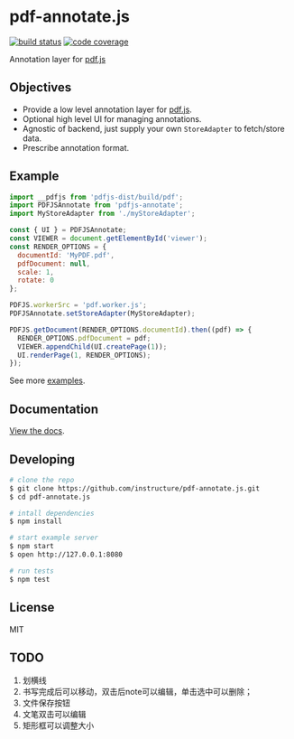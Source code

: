 # pdf-annotate.js

[![build status](https://img.shields.io/travis/instructure/pdf-annotate.js.svg?style=flat-square)](https://travis-ci.org/instructure/pdf-annotate.js)
[![code coverage](https://img.shields.io/coveralls/instructure/pdf-annotate.js.svg?style=flat-square)](https://coveralls.io/r/instructure/pdf-annotate.js)

Annotation layer for [pdf.js](https://github.com/mozilla/pdf.js)

## Objectives

- Provide a low level annotation layer for [pdf.js](https://github.com/mozilla/pdf.js).
- Optional high level UI for managing annotations.
- Agnostic of backend, just supply your own `StoreAdapter` to fetch/store data.
- Prescribe annotation format.

## Example

```js
import __pdfjs from 'pdfjs-dist/build/pdf';
import PDFJSAnnotate from 'pdfjs-annotate';
import MyStoreAdapter from './myStoreAdapter';

const { UI } = PDFJSAnnotate;
const VIEWER = document.getElementById('viewer');
const RENDER_OPTIONS = {
  documentId: 'MyPDF.pdf',
  pdfDocument: null,
  scale: 1,
  rotate: 0
};

PDFJS.workerSrc = 'pdf.worker.js';
PDFJSAnnotate.setStoreAdapter(MyStoreAdapter);

PDFJS.getDocument(RENDER_OPTIONS.documentId).then((pdf) => {
  RENDER_OPTIONS.pdfDocument = pdf;
  VIEWER.appendChild(UI.createPage(1));
  UI.renderPage(1, RENDER_OPTIONS);
});
```

See more [examples](https://github.com/instructure/pdf-annotate.js/blob/master/web/index.js).

## Documentation

[View the docs](https://github.com/instructure/pdf-annotate.js/tree/master/docs).

## Developing

```bash
# clone the repo
$ git clone https://github.com/instructure/pdf-annotate.js.git
$ cd pdf-annotate.js

# intall dependencies
$ npm install

# start example server
$ npm start
$ open http://127.0.0.1:8080

# run tests
$ npm test
```
## License

MIT



## TODO

1. 划横线
2. 书写完成后可以移动，双击后note可以编辑，单击选中可以删除；
3. 文件保存按钮
4. 文笔双击可以编辑
5. 矩形框可以调整大小


